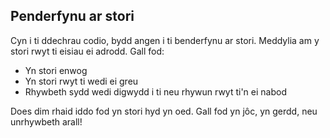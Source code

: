 ## Penderfynu ar stori

Cyn i ti ddechrau codio, bydd angen i ti benderfynu ar stori. Meddylia am y stori rwyt ti eisiau ei adrodd. Gall fod:

+ Yn stori enwog
+ Yn stori rwyt ti wedi ei greu
+ Rhywbeth sydd wedi digwydd i ti neu rhywun rwyt ti'n ei nabod

Does dim rhaid iddo fod yn stori hyd yn oed. Gall fod yn jôc, yn gerdd, neu unrhywbeth arall!
